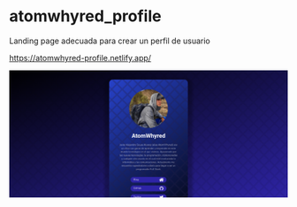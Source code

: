 # atomwhyred_profile
Landing page adecuada para crear un perfil de usuario

https://atomwhyred-profile.netlify.app/

<p align="center" width="800">
   <img align="center" width="800" src="https://github.com/atomwhyred/atomwhyred_profile/blob/main/AtomWhyred%20Profile_files/Capture003-AtomWhyred.png?raw=true" />
